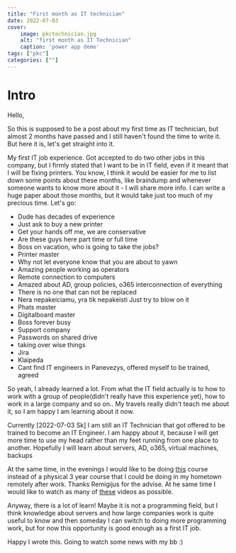 ```yaml
---
title: "First month as IT technician"
date: 2022-07-03
cover:
    image: pkctechnician.jpg
    alt: "first month as IT Technician"
    caption: 'power app demo'
tags: ["pkc"]
categories: [""]
---
```


# Intro

Hello,

So this is supposed to be a post about my first time as IT technician,
but almost 2 months have passed and I still haven't found the time to
write it. But here it is, let's get straight into it.

My first IT job experience. Got accepted to do two other jobs in this
company, but I firmly stated that I want to be in IT field, even if it
meant that I will be fixing printers. You know, I think it would be
easier for me to list down some points about these months, like
braindump and whenever someone wants to know more about it - I will
share more info. I can write a huge paper about those months, but it
would take just too much of my precious time. Let's go:

* Dude has decades of experience
* Just ask to buy a new printer
* Get your hands off me, we are conservative
* Are these guys here part time or full time
* Boss on vacation, who is going to take the jobs?
* Printer master
* Why not let everyone know that you are about to yawn
* Amazing people working as operators
* Remote connection to computers
* Amazed about AD, group policies, o365 interconnection of everything
* There is no one that can not be replaced
* Nera nepakeiciamu, yra tik nepakeisti Just try to blow on it
* Phats master
* Digitalboard master
* Boss forever busy
* Support company
* Passwords on shared drive
* taking over wise things
* Jira
* Klaipeda
* Cant find IT engineers in Panevezys, offered myself to be trained, agreed

So yeah, I already learned a lot. From what the IT field actually is
to how to work with a group of people(didn't really have this
experience yet), how to work in a large company and so on.. My travels
really didn't teach me about it, so I am happy I am learning about it
now.

Currently [2022-07-03 Sk] I am still an IT Technician that got offered
to be trained to become an IT Engineer. I am happy about it, because I
will get more time to use my head rather than my feet running from one
place to another. Hopefully I will learn about servers, AD, o365,
virtual machines, backups

At the same time, in the evenings I would like to be doing [this](https://github.com/ossu/computer-science) course
instead of a physical 3 year course that I could be doing in my
hometown remotely after work. Thanks Remigijus for the advise. At he
same time I would like to watch as many of [these](https://www.youtube.com/user/itfreetraining) videos as possible.

Anyway, there is a lot of learn! Maybe it is not a programming field,
but I think knowledge about servers and how large companies work is
quite useful to know and then someday I can switch to doing more
programming work, but for now this opportunity is good enough as a
first IT job.

Happy I wrote this. Going to watch some news with my bb :)
